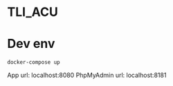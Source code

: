 # TLI_ACU


# Dev env

```
docker-compose up
```

App url: localhost:8080
PhpMyAdmin url: localhost:8181